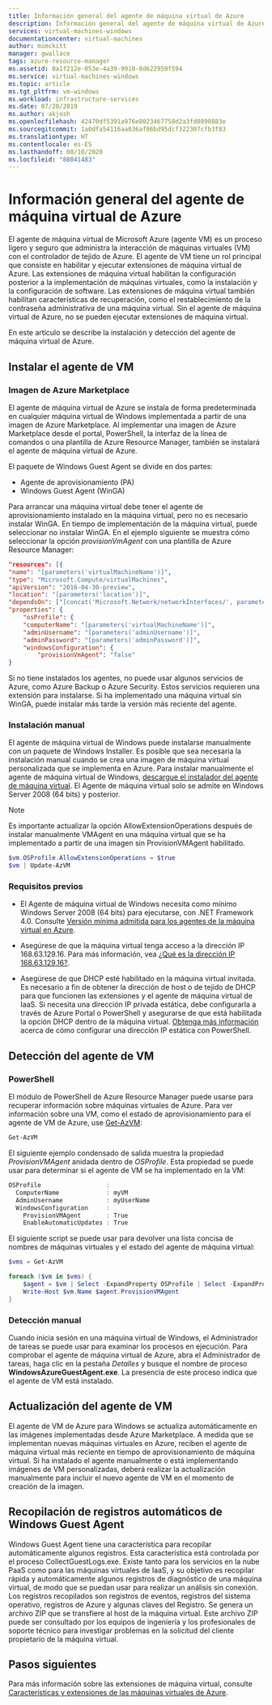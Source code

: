 ```yaml
---
title: Información general del agente de máquina virtual de Azure
description: Información general del agente de máquina virtual de Azure
services: virtual-machines-windows
documentationcenter: virtual-machines
author: mimckitt
manager: gwallace
tags: azure-resource-manager
ms.assetid: 0a1f212e-053e-4a39-9910-8d622959f594
ms.service: virtual-machines-windows
ms.topic: article
ms.tgt_pltfrm: vm-windows
ms.workload: infrastructure-services
ms.date: 07/20/2019
ms.author: akjosh
ms.openlocfilehash: 42470df5391a976e8023467758d2a3fd0890883e
ms.sourcegitcommit: 1a0dfa54116aa036af86bd95dcf322307cfb3f83
ms.translationtype: HT
ms.contentlocale: es-ES
ms.lasthandoff: 08/10/2020
ms.locfileid: "88041483"
---
```

# <a name="azure-virtual-machine-agent-overview"></a>Información general del agente de máquina virtual de Azure
El agente de máquina virtual de Microsoft Azure (agente VM) es un proceso ligero y seguro que administra la interacción de máquinas virtuales (VM) con el controlador de tejido de Azure. El agente de VM tiene un rol principal que consiste en habilitar y ejecutar extensiones de máquina virtual de Azure. Las extensiones de máquina virtual habilitan la configuración posterior a la implementación de máquinas virtuales, como la instalación y la configuración de software. Las extensiones de máquina virtual también habilitan características de recuperación, como el restablecimiento de la contraseña administrativa de una máquina virtual. Sin el agente de máquina virtual de Azure, no se pueden ejecutar extensiones de máquina virtual.

En este artículo se describe la instalación y detección del agente de máquina virtual de Azure.

## <a name="install-the-vm-agent"></a>Instalar el agente de VM

### <a name="azure-marketplace-image"></a>Imagen de Azure Marketplace

El agente de máquina virtual de Azure se instala de forma predeterminada en cualquier máquina virtual de Windows implementada a partir de una imagen de Azure Marketplace. Al implementar una imagen de Azure Marketplace desde el portal, PowerShell, la interfaz de la línea de comandos o una plantilla de Azure Resource Manager, también se instalará el agente de máquina virtual de Azure.

El paquete de Windows Guest Agent se divide en dos partes:

- Agente de aprovisionamiento (PA)
- Windows Guest Agent (WinGA)

Para arrancar una máquina virtual debe tener el agente de aprovisionamiento instalado en la máquina virtual, pero no es necesario instalar WinGA. En tiempo de implementación de la máquina virtual, puede seleccionar no instalar WinGA. En el ejemplo siguiente se muestra cómo seleccionar la opción *provisionVmAgent* con una plantilla de Azure Resource Manager:

```json
"resources": [{
"name": "[parameters('virtualMachineName')]",
"type": "Microsoft.Compute/virtualMachines",
"apiVersion": "2016-04-30-preview",
"location": "[parameters('location')]",
"dependsOn": ["[concat('Microsoft.Network/networkInterfaces/', parameters('networkInterfaceName'))]"],
"properties": {
    "osProfile": {
    "computerName": "[parameters('virtualMachineName')]",
    "adminUsername": "[parameters('adminUsername')]",
    "adminPassword": "[parameters('adminPassword')]",
    "windowsConfiguration": {
        "provisionVmAgent": "false"
}
```

Si no tiene instalados los agentes, no puede usar algunos servicios de Azure, como Azure Backup o Azure Security. Estos servicios requieren una extensión para instalarse. Si ha implementado una máquina virtual sin WinGA, puede instalar más tarde la versión más reciente del agente.

### <a name="manual-installation"></a>Instalación manual
El agente de máquina virtual de Windows puede instalarse manualmente con un paquete de Windows Installer. Es posible que sea necesaria la instalación manual cuando se crea una imagen de máquina virtual personalizada que se implementa en Azure. Para instalar manualmente el agente de máquina virtual de Windows, [descargue el instalador del agente de máquina virtual](https://go.microsoft.com/fwlink/?LinkID=394789). El Agente de máquina virtual solo se admite en Windows Server 2008 (64 bits) y posterior.

> [!NOTE]
> Es importante actualizar la opción AllowExtensionOperations después de instalar manualmente VMAgent en una máquina virtual que se ha implementado a partir de una imagen sin ProvisionVMAgent habilitado.

```powershell
$vm.OSProfile.AllowExtensionOperations = $true
$vm | Update-AzVM
```

### <a name="prerequisites"></a>Requisitos previos

- El Agente de máquina virtual de Windows necesita como mínimo Windows Server 2008 (64 bits) para ejecutarse, con .NET Framework 4.0. Consulte [Versión mínima admitida para los agentes de la máquina virtual en Azure](https://support.microsoft.com/en-us/help/4049215/extensions-and-virtual-machine-agent-minimum-version-support).

- Asegúrese de que la máquina virtual tenga acceso a la dirección IP 168.63.129.16. Para más información, vea [¿Qué es la dirección IP 168.63.129.16?](../../virtual-network/what-is-ip-address-168-63-129-16.md).

- Asegúrese de que DHCP esté habilitado en la máquina virtual invitada. Es necesario a fin de obtener la dirección de host o de tejido de DHCP para que funcionen las extensiones y el agente de máquina virtual de IaaS. Si necesita una dirección IP privada estática, debe configurarla a través de Azure Portal o PowerShell y asegurarse de que está habilitada la opción DHCP dentro de la máquina virtual. [Obtenga más información](https://docs.microsoft.com/azure/virtual-network/virtual-networks-static-private-ip-arm-ps#change-the-allocation-method-for-a-private-ip-address-assigned-to-a-network-interface) acerca de cómo configurar una dirección IP estática con PowerShell.


## <a name="detect-the-vm-agent"></a>Detección del agente de VM

### <a name="powershell"></a>PowerShell

El módulo de PowerShell de Azure Resource Manager puede usarse para recuperar información sobre máquinas virtuales de Azure. Para ver información sobre una VM, como el estado de aprovisionamiento para el agente de VM de Azure, use [Get-AzVM](/powershell/module/az.compute/get-azvm):

```powershell
Get-AzVM
```

El siguiente ejemplo condensado de salida muestra la propiedad *ProvisionVMAgent* anidada dentro de *OSProfile*. Esta propiedad se puede usar para determinar si el agente de VM se ha implementado en la VM:

```powershell
OSProfile                  :
  ComputerName             : myVM
  AdminUsername            : myUserName
  WindowsConfiguration     :
    ProvisionVMAgent       : True
    EnableAutomaticUpdates : True
```

El siguiente script se puede usar para devolver una lista concisa de nombres de máquinas virtuales y el estado del agente de máquina virtual:

```powershell
$vms = Get-AzVM

foreach ($vm in $vms) {
    $agent = $vm | Select -ExpandProperty OSProfile | Select -ExpandProperty Windowsconfiguration | Select ProvisionVMAgent
    Write-Host $vm.Name $agent.ProvisionVMAgent
}
```

### <a name="manual-detection"></a>Detección manual

Cuando inicia sesión en una máquina virtual de Windows, el Administrador de tareas se puede usar para examinar los procesos en ejecución. Para comprobar el agente de máquina virtual de Azure, abra el Administrador de tareas, haga clic en la pestaña *Detalles* y busque el nombre de proceso **WindowsAzureGuestAgent.exe**. La presencia de este proceso indica que el agente de VM está instalado.


## <a name="upgrade-the-vm-agent"></a>Actualización del agente de VM
El agente de VM de Azure para Windows se actualiza automáticamente en las imágenes implementadas desde Azure Marketplace. A medida que se implementan nuevas máquinas virtuales en Azure, reciben el agente de máquina virtual más reciente en tiempo de aprovisionamiento de máquina virtual. Si ha instalado el agente manualmente o está implementando imágenes de VM personalizadas, deberá realizar la actualización manualmente para incluir el nuevo agente de VM en el momento de creación de la imagen.

## <a name="windows-guest-agent-automatic-logs-collection"></a>Recopilación de registros automáticos de Windows Guest Agent
Windows Guest Agent tiene una característica para recopilar automáticamente algunos registros. Esta característica está controlada por el proceso CollectGuestLogs.exe. Existe tanto para los servicios en la nube PaaS como para las máquinas virtuales de IaaS, y su objetivo es recopilar rápida y automáticamente algunos registros de diagnóstico de una máquina virtual, de modo que se puedan usar para realizar un análisis sin conexión. Los registros recopilados son registros de eventos, registros del sistema operativo, registros de Azure y algunas claves del Registro. Se genera un archivo ZIP que se transfiere al host de la máquina virtual. Este archivo ZIP puede ser consultado por los equipos de ingeniería y los profesionales de soporte técnico para investigar problemas en la solicitud del cliente propietario de la máquina virtual.

## <a name="next-steps"></a>Pasos siguientes
Para más información sobre las extensiones de máquina virtual, consulte [Características y extensiones de las máquinas virtuales de Azure](overview.md).
